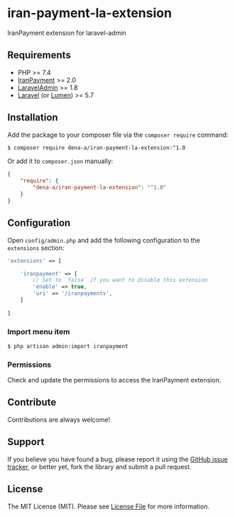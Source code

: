 # iran-payment-la-extension
IranPayment extension for laravel-admin

## Requirements

* PHP >= 7.4
* [IranPayment](https://www.github.com/dena-a/iran-payment) >= 2.0
* [LaravelAdmin](https://www.github.com/z-song/laravel-admin) >= 1.8
* [Laravel](https://www.laravel.com) (or [Lumen](https://lumen.laravel.com)) >= 5.7

## Installation

Add the package to your composer file via the `composer require` command:

```bash
$ composer require dena-a/iran-payment-la-extension:^1.0
```

Or add it to `composer.json` manually:

```json
{
    "require": {
        "dena-a/iran-payment-la-extension": "^1.0"
    }
}
   ```

## Configuration

Open `config/admin.php` and add the following configuration to the `extensions` section:

```php
'extensions' => [

    'iranpayment' => [
        // Set to `false` if you want to disable this extension
        'enable' => true,
        'uri' => '/iranpayments',
    ]
    
]
```

### Import menu item

```bash
$ php artisan admin:import iranpayment
```

### Permissions

Check and update the permissions to access the IranPayment extension.

## Contribute

Contributions are always welcome!

## Support

If you believe you have found a bug, please report it using the [GitHub issue tracker](https://github.com/dena-a/iran-payment-la-extension/issues),
or better yet, fork the library and submit a pull request.

## License

The MIT License (MIT). Please see [License File](LICENSE.md) for more information.
